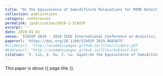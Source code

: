 ```yaml
---
title: "On the Equivalence of Semidifinite Relaxations for MIMO Detection with General Constellations"
collection: publications
category: conferences
permalink: /publication/2019-1-ICASSP
excerpt: ''
date: 2019-01-01
venue: 'ICASSP 2019 - 2019 IEEE International Conference on Acoustics, Speech and Signal Processing (ICASSP), Brighton, United Kingdom'
paperurl: 'https://doi.org/10.1109/ICASSP.2019.8683675'
#slidesurl: 'http://academicpages.github.io/files/slides1.pdf'
#bibtexurl: 'http://academicpages.github.io/files/bibtex1.bib'
citation: 'Y. Liu, Z. Xu, C. Lu. &quot;On the Equivalence of Semidifinite Relaxations for MIMO Detection with General Constellations.&quot; <i>ICASSP 2019 - 2019 IEEE International Conference on Acoustics, Speech and Signal Processing (ICASSP), Brighton, United Kingdom</i>. 4549-4553, 2019. https://doi.org/10.1109/ICASSP.2019.8683675.'
---
```


This paper is about {{ page.title }}.
